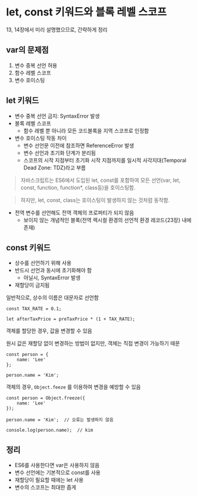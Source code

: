 # let, const 키워드와 블록 레벨 스코프

13, 14장에서 미리 설명했으므로, 간략하게 정리

## var의 문제점

1. 변수 중복 선언 허용
2. 함수 레벨 스코프
3. 변수 호이스팅

## let 키워드

- 변수 중복 선언 금지: SyntaxError 발생
- 블록 레벨 스코프
  - 함수 레벨 뿐 아니라 모든 코드블록을 지역 스코프로 인정함
- 변수 호이스팅 작동 차이
  - 변수 선언문 이전에 참조하면 ReferenceError 발생
  - 변수 선언과 초기화 단계가 분리됨
  - 스코프의 시작 지점부터 초기화 시작 지점까지를 일시적 사각지대(Temporal Dead Zone: TDZ)라고 부름

> 자바스크립트는 ES6에서 도입된 let, const를 포함하여 모든 선언(var, let, const, function, function\*, class등)을 호이스팅함.

> 하지만, let, const, class는 호이스팅이 발생하지 않는 것처럼 동작함.

- 전역 변수를 선언해도 전역 객체의 프로퍼티가 되지 않음
  - 보이지 않는 개념적인 블록(전역 렉시컬 환경의 선언적 환경 레코드{23장} 내에 존재)

## const 키워드

- 상수를 선언하기 위해 사용
- 반드시 선언과 동시에 초기화해야 함
  - 아닐시, SyntaxError 발생
- 재할당이 금지됨

일반적으로, 상수의 이름은 대문자로 선언함

```
const TAX_RATE = 0.1;

let afterTaxPrice = preTaxPrice * (1 + TAX_RATE);
```

객체를 할당한 경우, 값을 변경할 수 있음

원시 값은 재할당 없이 변경하는 방법이 없지만, 객체는 직접 변경이 가능하기 때문

```
const person = {
    name: 'Lee'
};

person.name = 'Kim';
```

객체의 경우, `Object.feeze` 를 이용하여 변경을 예방할 수 있음

```
const person = Object.freeze({
    name: 'Lee'
});

person.name = 'Kim';  // 오류는 발생하지 않음

console.log(person.name);  // kim
```

## 정리

- ES6를 사용한다면 var은 사용하지 않음
- 변수 선언에는 기본적으로 const를 사용
- 재할당이 필요할 때에는 let 사용
- 변수의 스코프는 최대한 좁게
